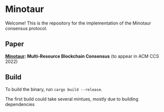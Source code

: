 # Minotaur

Welcome! This is the repository for the implementation of the Minotaur consensus protocol.

## Paper

__[Minotaur](https://arxiv.org/pdf/2201.11780.pdf): Multi-Resource Blockchain Consensus__ (to appear in ACM CCS 2022)

## Build

To build the binary, run `cargo build --release`.

The first build could take several mintues, mostly due to building dependencies

